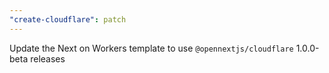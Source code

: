 ```yaml
---
"create-cloudflare": patch
---
```


Update the Next on Workers template to use `@opennextjs/cloudflare` 1.0.0-beta releases
